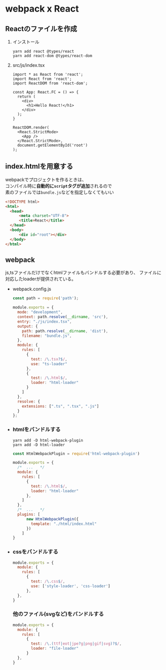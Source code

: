 # webpack x React
## Reactのファイルを作成
1. インストール
    ```shell
    yarn add react @types/react
    yarn add react-dom @types/react-dom
    ```
1. src/js/index.tsx
    ```tsx
    import * as React from 'react';
    import React from 'react';
    import ReactDOM from 'react-dom';

    const App: React.FC = () => {
      return (
        <div>
          <h1>Hello React!</h1>
        </div>
      );
    }

    ReactDOM.render(
      <React.StrictMode>
        <App />
      </React.StrictMode>,
      document.getElementById('root')
    );

    ```
## index.htmlを用意する
webpackでプロジェクトを作るときは、  
コンパイル時に**自動的に`script`タグが追加**されるので  
素のファイルでは`bundle.js`などを指定しなくてもいい  
```html
<!DOCTYPE html>
<html>
  <head>
      <meta charset="UTF-8">
      <title>React</title>
  </head>
  <body>
      <div id="root"></div>
  </body>
</html>
```
## webpack
js,tsファイルだけでなくhtmlファイルもバンドルする必要があり、
ファイルに対応したloaderが提供されている。
- webpack.config.js
  ```javascript
  const path = require('path');
  
  module.exports = {
    mode: "development",
    context: path.resolve(__dirname, 'src'),
    entry: "./js/index.tsx",
    output: {
      path: path.resolve(__dirname, 'dist'),
      filename: "bundle.js",
    },
    module: {
      rules: [
        {
          test: /\.tsx?$/,
          use: "ts-loader"
        },
        {
          test: /\.html$/,
          loader: "html-loader"
        }
      ]
    },
    resolve: {
      extensions: [".ts", ".tsx", ".js"]
    }
  };
  ```
- ### htmlをバンドルする
  ```shell
  yarn add -D html-webpack-plugin
  yarn add -D html-loader
  ```
  ```javascript
  const HtmlWebpackPlugin = require('html-webpack-plugin')

  module.exports = {
    /*  ...   */
    module: {
      rules: [
        {
          test: /\.html$/,
          loader: "html-loader"
        },
      ]
    },
    /*  ...   */
    plugins: [
        new HtmlWebpackPlugin({
          template: "./html/index.html"
        })
      ]
  }
  ```
- ### cssをバンドルする
  ```javascript
  module.exports = {
    module: {
      rules: [
        {
          test: /\.css$/,
          use: ['style-loader', 'css-loader']
        },
    },
  }
  ```
  ### 他のファイル(svgなど)をバンドルする
  ```javascript
  module.exports = {
    module: {
      rules: [
        { 
          test: /\.(ttf|eot|jpe?g|png|gif|svg)?$/, 
          loader: "file-loader" 
        }
    },
  }
  ```